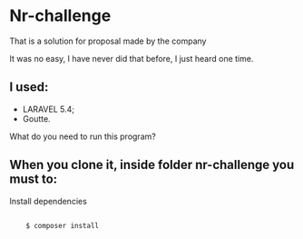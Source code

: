 Nr-challenge
===

That is a solution for proposal made by the company

It was no easy, I have never did that before, I just heard one time.

**I used:**
---
* LARAVEL 5.4;
* Goutte.

What do you need to run this program?

When you clone it, inside folder nr-challenge you must to:
---

Install dependencies

```

    $ composer install
```
